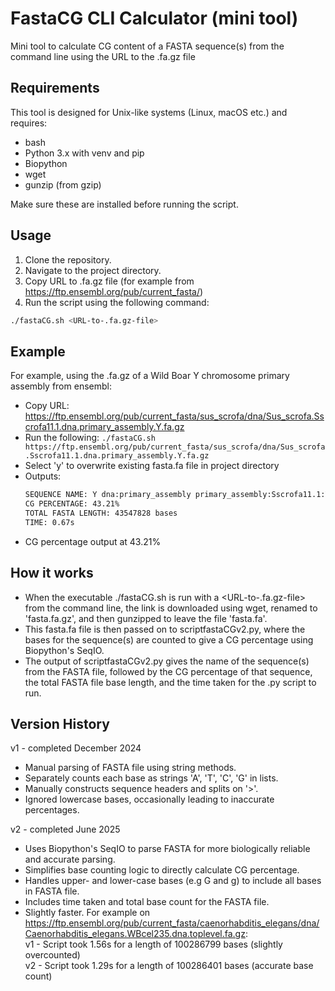 # FastaCG CLI Calculator (mini tool)

Mini tool to calculate CG content of a FASTA sequence(s) from the command line using the URL to the .fa.gz file

## Requirements
This tool is designed for Unix-like systems (Linux, macOS etc.) and requires:
- bash
- Python 3.x with venv and pip
- Biopython
- wget
- gunzip (from gzip)

Make sure these are installed before running the script.


## Usage
1. Clone the repository.
2. Navigate to the project directory.
3. Copy URL to .fa.gz file (for example from https://ftp.ensembl.org/pub/current_fasta/)
4. Run the script using the following command:

```bash
./fastaCG.sh <URL-to-.fa.gz-file>
```
## Example
For example, using the .fa.gz of a Wild Boar Y chromosome primary assembly from ensembl:
 - Copy URL: https://ftp.ensembl.org/pub/current_fasta/sus_scrofa/dna/Sus_scrofa.Sscrofa11.1.dna.primary_assembly.Y.fa.gz
 - Run the following: `./fastaCG.sh https://ftp.ensembl.org/pub/current_fasta/sus_scrofa/dna/Sus_scrofa.Sscrofa11.1.dna.primary_assembly.Y.fa.gz`
 - Select 'y' to overwrite existing fasta.fa file in project directory
 - Outputs:
   ```bash
   SEQUENCE NAME: Y dna:primary_assembly primary_assembly:Sscrofa11.1:Y:1:43547828:1 REF:
   CG PERCENTAGE: 43.21%
   TOTAL FASTA LENGTH: 43547828 bases
   TIME: 0.67s
   ```
 - CG percentage output at 43.21%

## How it works
 - When the executable ./fastaCG.sh is run with a <URL-to-.fa.gz-file> from the command line, the link is downloaded using wget, renamed to 'fasta.fa.gz', and then gunzipped to leave the file 'fasta.fa'.
 - This fasta.fa file is then passed on to scriptfastaCGv2.py, where the bases for the sequence(s) are counted to give a CG percentage using Biopython's SeqIO.
 - The output of scriptfastaCGv2.py gives the name of the sequence(s) from the FASTA file, followed by the CG percentage of that sequence, the total FASTA file base length, and the time taken for the .py script to run.

## Version History
v1 - completed December 2024
- Manual parsing of FASTA file using string methods.
- Separately counts each base as strings 'A', 'T', 'C', 'G' in lists.
- Manually constructs sequence headers and splits on '>'.
- Ignored lowercase bases, occasionally leading to inaccurate percentages.

v2 - completed June 2025
- Uses Biopython's SeqIO to parse FASTA for more biologically reliable and accurate parsing.
- Simplifies base counting logic to directly calculate CG percentage.
- Handles upper- and lower-case bases (e.g G and g) to include all bases in FASTA file.
- Includes time taken and total base count for the FASTA file.
- Slightly faster. For example on https://ftp.ensembl.org/pub/current_fasta/caenorhabditis_elegans/dna/Caenorhabditis_elegans.WBcel235.dna.toplevel.fa.gz:  
  v1 - Script took 1.56s for a length of 100286799 bases (slightly overcounted)  
  v2 - Script took 1.29s for a length of 100286401 bases (accurate base count)
